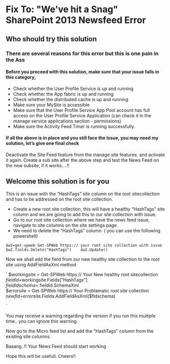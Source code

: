 # Fix To: "We've hit a Snag" SharePoint 2013 Newsfeed Error
## Who should try this solution
### There are several reasons for this error but this is one pain in the Ass
#### Before you proceed with this solution, make sure that your issue falls in this category,
-	Check whether the User Profile Service is up and running
-	Check whether the App fabric is up and running
-	Check whether the distributed cache is up and running
-	Make sure your MySite is accessible 
-	Make sure that the User Profile Service App Pool account has full access on the User Profile Service Application (can check it in the manage service applications section - permissions)
-	Make sure the Activity Feed Timer is running successfully.
#### If all the above is in place and you still face the Issue, you may need my solution, let’s give one final check
Deactivate the Site Feed feature from the manage site features, and activate it again.
Create a sub site after the above step and test the News Feed on the new subsite, if it works….!!
## Welcome this solution is for you

This is an issue with the “HashTags” site column on the root sitecollection and has to be addressed on the root site collection.
-	Create a new root site collection, this will have a healthy “HashTags” site column and we are going to add this to our site collection with issue.  
-	Go to our root site collection where we have the news feed issue, navigate to site columns on the site settings page.
-	We need to delete the “HashTags” column. ( you can use the following powershell)

` $w2=get-spweb Get-SPWeb https:// your root site collection with issue
$w2.fields.Delete("HashTags")   
$w2.Update()  `

Now we shall add the field from our new healthy site collection to the root site using AddFieldAsXml method

`
$workingsite = Get-SPWeb https:// Your New healthy root sitecollection   	    
$fieldId=$workingsite.Fields["HashTags"]        
$fieldIdschema=$ fieldId.SchemaXml    	    
$errorsite = Get-SPWeb https:// Your Problamatic root site collection    
$newfld=$errorsite.Fields.AddFieldAsXml($fldschema)  

`

You may receive a warning regarding the version if you run this multiple time.. you can ignore this warning.

Now go to the Micro feed list and add the "HashTags" column from the existing site columns.

Baaang..!! 
Your News Feed should start working

Hope this will be usefull.
Cheers!!
